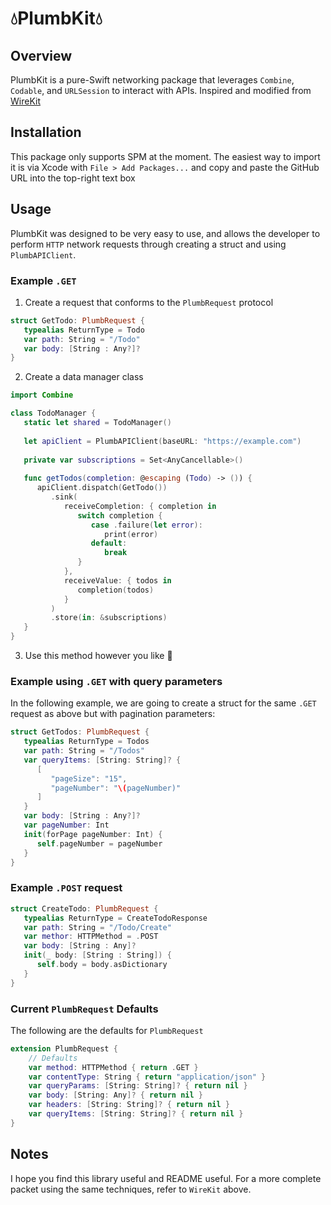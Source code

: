 # 💧PlumbKit💧 

## Overview
PlumbKit is a pure-Swift networking package that leverages `Combine`, `Codable`, and `URLSession` to interact with APIs. Inspired and modified from [WireKit](https://github.com/afterxleep/WireKit)

## Installation
This package only supports SPM at the moment. The easiest way to import it is via Xcode with `File > Add Packages...` and copy and paste the GitHub URL into the top-right text box

## Usage
PlumbKit was designed to be very easy to use, and allows the developer to perform `HTTP` network requests through creating a struct and using `PlumbAPIClient`.

### Example `.GET`

1. Create a request that conforms to the `PlumbRequest` protocol

```swift
struct GetTodo: PlumbRequest {
   typealias ReturnType = Todo
   var path: String = "/Todo"
   var body: [String : Any?]?
}
```
2. Create a data manager class

```swift
import Combine

class TodoManager {
   static let shared = TodoManager()
   
   let apiClient = PlumbAPIClient(baseURL: "https://example.com")
   
   private var subscriptions = Set<AnyCancellable>()
   
   func getTodos(completion: @escaping (Todo) -> ()) {
      apiClient.dispatch(GetTodo())
         .sink(
            receiveCompletion: { completion in
               switch completion {
                  case .failure(let error):
                     print(error)
                  default:
                     break
               }
            },
            receiveValue: { todos in
               completion(todos)
            }
         )
         .store(in: &subscriptions)
   }
}
```
3. Use this method however you like 🥳

### Example using `.GET` with query parameters
In the following example, we are going to create a struct for the same `.GET` request as above but with pagination parameters:

```swift
struct GetTodos: PlumbRequest {
   typealias ReturnType = Todos
   var path: String = "/Todos"
   var queryItems: [String: String]? {
      [
         "pageSize": "15",
         "pageNumber": "\(pageNumber)"
      ]
   }
   var body: [String : Any?]?
   var pageNumber: Int
   init(forPage pageNumber: Int) {
      self.pageNumber = pageNumber
   }
}
```
### Example `.POST` request
```swift
struct CreateTodo: PlumbRequest {
   typealias ReturnType = CreateTodoResponse
   var path: String = "/Todo/Create"
   var methor: HTTPMethod = .POST
   var body: [String : Any]?
   init(_ body: [String : String]) {
      self.body = body.asDictionary
   }
}
```
### Current `PlumbRequest` Defaults
The following are the defaults for `PlumbRequest`
```swift
extension PlumbRequest {
    // Defaults
    var method: HTTPMethod { return .GET }
    var contentType: String { return "application/json" }
    var queryParams: [String: String]? { return nil }
    var body: [String: Any]? { return nil }
    var headers: [String: String]? { return nil }
    var queryItems: [String: String]? { return nil }
}
```
## Notes
I hope you find this library useful and README useful. For a more complete packet using the same techniques, refer to `WireKit` above.
